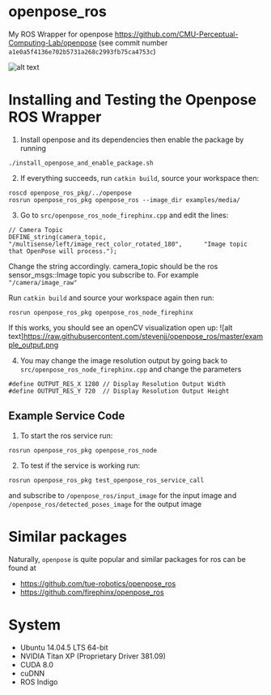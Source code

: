 # openpose_ros 
My ROS Wrapper for openpose https://github.com/CMU-Perceptual-Computing-Lab/openpose
(see commit number `a1e0a5f4136e702b5731a268c2993fb75ca4753c`)

![alt text](https://raw.githubusercontent.com/stevenjj/openpose_ros/master/openpose_with_multisense.png)

# Installing and Testing the Openpose ROS Wrapper
1. Install openpose and its dependencies then enable the package by running
````
./install_openpose_and_enable_package.sh
````
2. If everything succeeds, run `catkin build`, source your workspace then:
````
roscd openpose_ros_pkg/../openpose
rosrun openpose_ros_pkg openpose_ros --image_dir examples/media/
````

3. Go to `src/openpose_ros_node_firephinx.cpp` and edit the lines:
````
// Camera Topic
DEFINE_string(camera_topic,             "/multisense/left/image_rect_color_rotated_180",      "Image topic that OpenPose will process.");
````
Change the string accordingly. camera_topic should be the ros sensor_msgs::Image topic you subscribe to. For example `"/camera/image_raw"`

Run `catkin build` and source your workspace again then run:
````
rosrun openpose_ros_pkg openpose_ros_node_firephinx
````
If this works, you should see an openCV visualization open up:
![alt text]https://raw.githubusercontent.com/stevenjj/openpose_ros/master/example_output.png

4. You may change the image resolution output by going back to `src/openpose_ros_node_firephinx.cpp` and change the parameters
````
#define OUTPUT_RES_X 1280 // Display Resolution Output Width
#define OUTPUT_RES_Y 720  // Display Resolution Output Height
````
## Example Service Code
1. To start the ros service run:
````
rosrun openpose_ros_pkg openpose_ros_node 
````
2. To test if the service is working run:
````
rosrun openpose_ros_pkg test_openpose_ros_service_call 
````
and subscribe to `/openpose_ros/input_image` for the input image and `/openpose_ros/detected_poses_image` for the output image




# Similar packages
Naturally, `openpose` is quite popular and similar packages for ros can be found at
* https://github.com/tue-robotics/openpose_ros
* https://github.com/firephinx/openpose_ros

# System
* Ubuntu 14.04.5 LTS 64-bit
* NVIDIA Titan XP (Proprietary Driver 381.09)
* CUDA 8.0 
* cuDNN
* ROS Indigo
